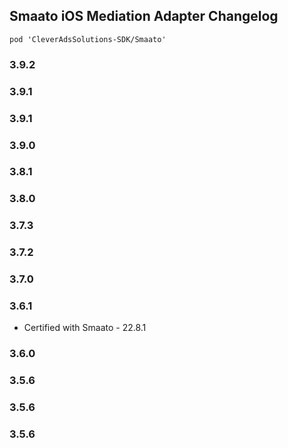 ## Smaato iOS Mediation Adapter Changelog
`pod 'CleverAdsSolutions-SDK/Smaato'`

### 3.9.2

### 3.9.1

### 3.9.1

### 3.9.0

### 3.8.1

### 3.8.0

### 3.7.3

### 3.7.2

### 3.7.0

### 3.6.1
- Certified with Smaato - 22.8.1

### 3.6.0

### 3.5.6

### 3.5.6

### 3.5.6
